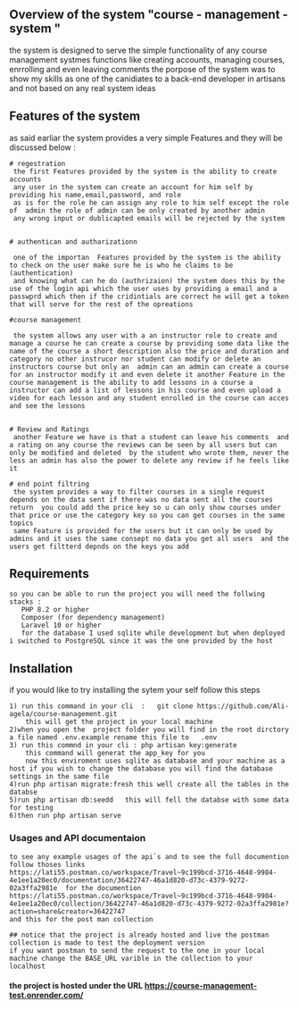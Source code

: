 ##  Overview of the system  "course - management - system " 
 
 the system is designed to serve the simple functionality of any course management  systmes 
 functions   like creating accounts, managing courses, enrrolling and even leaving comments 
 the porpose of the system was to show my skills as one of the canidiates to a back-end developer in artisans and not based on any real system ideas 





## Features  of the system
 as said earliar the system provides a very simple Features and they will be discussed below :
    
    # regestration
     the first Features provided by the system is the ability to create accounts 
     any user in the system can create an account for him self by providing his name,email,password, and role 
     as is for the role he can assign any role to him self except the role of  admin the role of admin can be only created by another admin
     any wrong input or dublicapted emails will be rejected by the system


    # authentican and autharizationn
    
     one of the importan  Features provided by the system is the ability to check on the user make sure he is who he claims to be (authentication)
     and knowing what can he do (authrizaion) the system does this by the use of the login api which the user uses by providing a email and a   passwprd which then if the cridintials are correct he will get a token that will serve for the rest of the opreations 

    #course management 

     the system allows any user with a an instructor role to create and manage a course he can create a course by providing some data like the name of the course a short description also the price and duration and category no other instrucor nor student can modify or delete an instructors course but only an  admin can an admin can create a course for an instructor modify it and even delete it another Feature in the course management is the ability to add lessons in a course a instructor can add a list of lessons in his course and even upload a video for each lesson and any student enrolled in the course can acces and see the lessons 


    # Review and Ratings 
     another Feature we have is that a student can leave his comments  and a rating on any course the reviews can be seen by all users but can only be modified and deleted  by the student who wrote them, never the less an admin has also the power to delete any review if he feels like it 

    # end point filtring 
     the system provides a way to filter courses in a single request depends on the data sent if there was no data sent all the courses return  you could add the price key so u can only show courses under that price or use the category key so you can get courses in the same topics 
     same Feature is provided for the users but it can only be used by admins and it uses the same consept no data you get all users  and the users get filtterd depnds on the keys you add 

## Requirements
    so you can be able to run the project you will need the follwing stacks :
       PHP 8.2 or higher
       Composer (for dependency management)
       Laravel 10 or higher 
       for the database I used sqlite while development but when deployed i switched to PostgreSQL since it was the one provided by the host



## Installation
  if you would like to try  installing the sytem your self follow this steps 

    1) run this command in your cli  :   git clone https://github.com/Ali-agela/course-management.git  
        this will get the project in your local machine 
    2)when you open the  project folder you will find in the root dirctory a file named .env.example rename this file to   .env 
    3) run this commnd in your cli : php artisan key:generate
        this command will generat the app_key for you   
        now this enviroment uses sqlite as database and your machine as a host if you wish to change the database you will find the database settings in the same file 
    4)run php artisan migrate:fresh this well create all the tables in the databse 
    5)run php artisan db:seedd   this will fell the databse with some data for testing 
    6)then run php artisan serve 

### Usages and API documentaion 
    to see any example usages of the api`s and to see the full documention follow thoses links 
    https://lati55.postman.co/workspace/Travel~9c199bcd-3716-4648-9984-4e1ee1a20ec0/documentation/36422747-46a1d820-d73c-4379-9272-02a3ffa2981e  for the documention 
    https://lati55.postman.co/workspace/Travel~9c199bcd-3716-4648-9984-4e1ee1a20ec0/collection/36422747-46a1d820-d73c-4379-9272-02a3ffa2981e?action=share&creator=36422747  
    and this for the post man collection 

    ## notice that the project is already hosted and live the postman collection is made to test the deployment version  
    if you want postman to send the request to the one in your local machine change the BASE_URL varible in the collection to your localhost

#### the project is hosted under the URL   https://course-management-test.onrender.com/